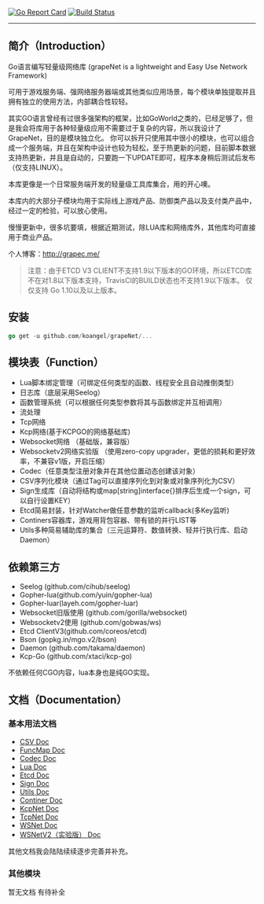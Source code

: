  [![Go Report Card](https://goreportcard.com/badge/github.com/koangel/grapeNet)](https://goreportcard.com/report/github.com/koangel/grapeNet)  [![Build Status](https://secure.travis-ci.org/koangel/grapeNet.png)](http://travis-ci.org/koangel/grapeNet)

---

## 简介（Introduction）

Go语言编写轻量级网络库 (grapeNet is a lightweight and Easy Use Network Framework)

可用于游戏服务端、强网络服务器端或其他类似应用场景，每个模块单独提取并且拥有独立的使用方法，内部耦合性较轻。

其实GO语言曾经有过很多强架构的框架，比如GoWorld之类的，已经足够了，但是我会将库用于各种轻量级应用不需要过于复杂的内容，所以我设计了GrapeNet，目的是模块独立化。
你可以拆开只使用其中很小的模块，也可以组合成一个服务端，并且在架构中设计也较为轻松，至于热更新的问题，目前脚本数据支持热更新，并且是自动的，只要跑一下UPDATE即可，程序本身稍后测试后发布（仅支持LINUX）。

本库更像是一个日常服务端开发的轻量级工具库集合，用的开心噢。

本库内的大部分子模块均用于实际线上游戏产品、防御类产品以及支付类产品中，经过一定的检验，可以放心使用。

慢慢更新中，很多坑要填，根据近期测试，除LUA库和网络库外，其他库均可直接用于商业产品。

个人博客：http://grapec.me/

> 注意：由于ETCD V3 CLIENT不支持1.9以下版本的GO环境，所以ETCD库不在对1.8以下版本支持，TravisCI的BUILD状态也不支持1.9以下版本。
> 仅仅支持 Go 1.10以及以上版本。

## 安装

```go
go get -u github.com/koangel/grapeNet/...
```

## 模块表（Function）

* Lua脚本绑定管理（可绑定任何类型的函数、线程安全且自动推倒类型）
* 日志库（底层采用Seelog）
* 函数管理系统（可以根据任何类型参数将其与函数绑定并互相调用）
* 流处理
* Tcp网络
* Kcp网络(基于KCPGO的网络基础库)
* Websocket网络 （基础版，兼容版）
* Websocketv2网络实验版 （使用zero-copy upgrader，更低的损耗和更好效率，不兼容v1版，开启压缩）
* Codec（任意类型注册对象并在其他位置动态创建该对象）
* CSV序列化模块（通过Tag可以直接序列化到对象或对象序列化为CSV）
* Sign生成库（自动将结构或map[string]interface{}排序后生成一个sign，可以自行设置KEY）
* Etcd简易封装，针对Watcher做任意参数的监听callback(多Key监听)
* Continers容器库，游戏用背包容器、带有锁的并行LIST等
* Utils多种简易辅助库的集合（三元运算符、数值转换、轻并行执行库、启动Daemon）

## 依赖第三方

* Seelog (github.com/cihub/seelog)
* Gopher-lua(github.com/yuin/gopher-lua)
* Gopher-luar(layeh.com/gopher-luar)
* Websocket旧版使用 (github.com/gorilla/websocket)
* Websocketv2使用 (github.com/gobwas/ws)
* Etcd ClientV3(github.com/coreos/etcd)
* Bson (gopkg.in/mgo.v2/bson)
* Daemon (github.com/takama/daemon)
* Kcp-Go (github.com/xtaci/kcp-go)

不依赖任何CGO内容，lua本身也是纯GO实现。

## 文档（Documentation）

### 基本用法文档

* [CSV Doc](./docs/CSV.md)
* [FuncMap Doc](./docs/FuncMap.md)
* [Codec Doc](./docs/Codec.md)
* [Lua Doc](./docs/LuaScript.md)
* [Etcd Doc](./docs/Etcd.md)
* [Sign Doc](./docs/Sign.md)
* [Utils Doc](./docs/Utils.md)
* [Continer Doc](./docs/Continer.md)
* [KcpNet Doc](./docs/KcpNet.md)
* [TcpNet Doc](./docs/TcpNet.md)
* [WSNet Doc](./docs/WSNet.md)
* [WSNetV2（实验版） Doc](./docs/WSNetV2.md)

其他文档我会陆陆续续逐步完善并补充。

### 其他模块

暂无文档 有待补全